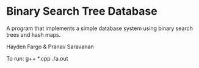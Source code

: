 # Binary Search Tree Database

A program that implements a simple database system using binary search trees and hash maps.

Hayden Fargo & Pranav Saravanan 

To run: g++ *.cpp ./a.out 
